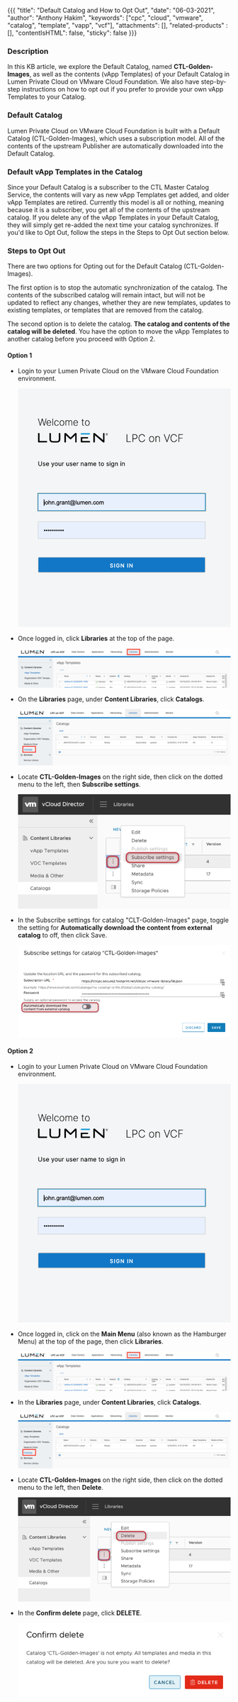 {{{
  "title": "Default Catalog and How to Opt Out",
  "date": "06-03-2021",
  "author": "Anthony Hakim",
  "keywords": ["cpc", "cloud", "vmware", "catalog", "template", "vapp", "vcf"],
  "attachments": [],
  "related-products" : [],
  "contentIsHTML": false,
  "sticky": false
}}}

### Description
In this KB article, we explore the Default Catalog, named __CTL-Golden-Images__, as well as the contents (vApp Templates) of your Default Catalog in Lumen Private Cloud on VMware Cloud Foundation. We also have step-by-step instructions on how to opt out if you prefer to provide your own vApp Templates to your Catalog.

### Default Catalog
Lumen Private Cloud on VMware Cloud Foundation is built with a Default Catalog (CTL-Golden-Images), which uses a subscription model. All of the contents of the upstream Publisher are automatically downloaded into the Default Catalog.

### Default vApp Templates in the Catalog
Since your Default Catalog is a subscriber to the CTL Master Catalog Service, the contents will vary as new vApp Templates get added, and older vApp Templates are retired. Currently this model is all or nothing, meaning because it is a subscriber, you get all of the contents of the upstream catalog. If you delete any of the vApp Templates in your Default Catalog, they will simply get re-added the next time your catalog synchronizes. If you'd like to Opt Out, follow the steps in the Steps to Opt Out section below.

### Steps to Opt Out
There are two options for Opting out for the Default Catalog (CTL-Golden-Images).

The first option is to stop the automatic synchronization of the catalog. The contents of the subscribed catalog will remain intact, but will not be updated to reflect any changes, whether they are new templates, updates to existing templates, or templates that are removed from the catalog.

The second option is to delete the catalog. __The catalog and contents of the catalog will be deleted__. You have the option to move the vApp Templates to another catalog before you proceed with Option 2.

#### Option 1
* Login to your Lumen Private Cloud on the VMware Cloud Foundation environment.

  ![Login to Lumen Private Cloud on VMware Cloud Foundation](../../images/dccf/login-html5.png)

* Once logged in, click __Libraries__ at the top of the page.

  ![Catalog](../../images/dccf/catalog1.png)

* On the __Libraries__ page, under __Content Libraries__, click __Catalogs__.

  ![Catalog](../../images/dccf/catalog2.png)

* Locate __CTL-Golden-Images__ on the right side, then click on the dotted menu to the left, then __Subscribe settings__.

  ![Catalog](../../images/dccf/catalog3.png)

* In the Subscribe settings for catalog "CLT-Golden-Images" page, toggle the setting for __Automatically download the content from external catalog__ to off, then click Save.

  ![Catalog](../../images/dccf/catalog4.png)

#### Option 2
* Login to your Lumen Private Cloud on VMware Cloud Foundation environment.

  ![Login to Lumen Private Cloud on VMware Cloud Foundation](../../images/dccf/login-html5.png)

* Once logged in, click on the __Main Menu__ (also known as the Hamburger Menu) at the top of the page, then click __Libraries__.

  ![Catalog](../../images/dccf/catalog1.png)

* In the __Libraries__ page, under __Content Libraries__, click __Catalogs__.

  ![Catalog](../../images/dccf/catalog2.png)

* Locate __CTL-Golden-Images__ on the right side, then click on the dotted menu to the left, then __Delete__.

  ![Catalog](../../images/dccf/catalog5.png)

* In the __Confirm delete__ page, click __DELETE__.

  ![Catalog](../../images/dccf/catalog6.png)

